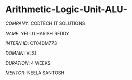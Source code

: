 # Arithmetic-Logic-Unit-ALU-

*COMPANY*: CODTECH IT SOLUTIONS

*NAME*: YELLU HARISH REDDY

*INTERN ID*: CT04DM773

*DOMAIN*: VLSI

*DURATION*: 4 WEEKS

*MENTOR*: NEELA SANTOSH
